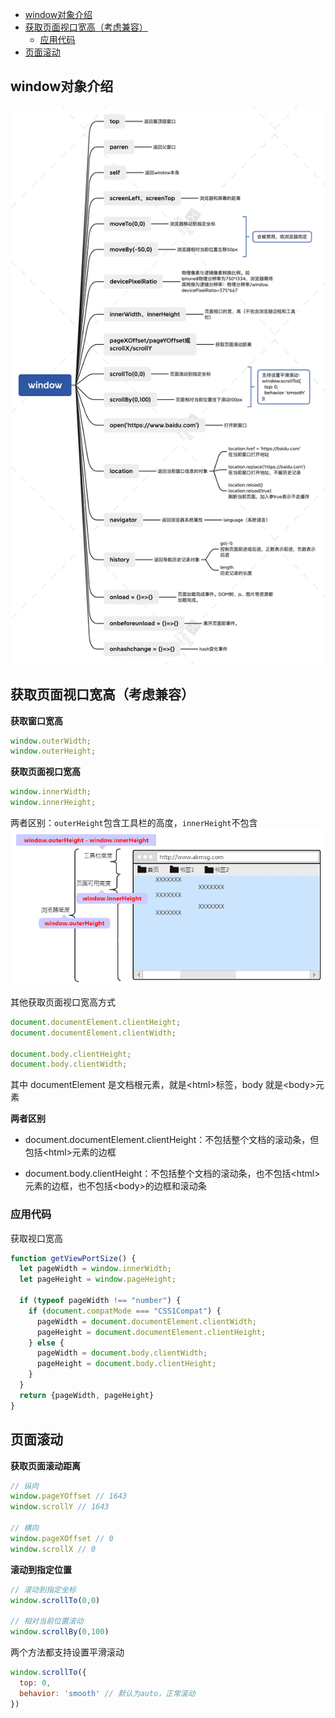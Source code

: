 <!--
 * @Date: 2021-08-22 08:34:44
 * @LastEditors: 温富杰 wenfujie@dianchu.com
 * @LastEditTime: 2024-07-22 15:47:52
-->

- [window对象介绍](#window对象介绍)
- [获取页面视口宽高（考虑兼容）](#获取页面视口宽高考虑兼容)
  - [应用代码](#应用代码)
- [页面滚动](#页面滚动)

## window对象介绍

![](./images/window对象.png)

## 获取页面视口宽高（考虑兼容）

**获取窗口宽高**

```js
window.outerWidth;
window.outerHeight;
```

**获取页面视口宽高**

```js
window.innerWidth;
window.innerHeight;
```

两者区别：`outerHeight`包含工具栏的高度，`innerHeight`不包含
![](./images/BOM_视口大小.png)

其他获取页面视口宽高方式

```js
document.documentElement.clientHeight;
document.documentElement.clientWidth;

document.body.clientHeight;
document.body.clientWidth;
```

其中 documentElement 是文档根元素，就是\<html>标签，body 就是\<body>元素

**两者区别**

- document.documentElement.clientHeight：不包括整个文档的滚动条，但包括\<html>元素的边框

- document.body.clientHeight：不包括整个文档的滚动条，也不包括\<html>元素的边框，也不包括\<body>的边框和滚动条

### 应用代码

获取视口宽高

```js
function getViewPortSize() {
  let pageWidth = window.innerWidth;
  let pageHeight = window.pageHeight;

  if (typeof pageWidth !== "number") {
    if (document.compatMode === "CSS1Compat") {
      pageWidth = document.documentElement.clientWidth;
      pageHeight = document.documentElement.clientHeight;
    } else {
      pageWidth = document.body.clientWidth;
      pageHeight = document.body.clientHeight;
    }
  }
  return {pageWidth, pageHeight}
}
```

## 页面滚动

**获取页面滚动距离**

```js
// 纵向
window.pageYOffset // 1643
window.scrollY // 1643

// 横向
window.pageXOffset // 0
window.scrollX // 0
```

**滚动到指定位置**

```js
// 滚动到指定坐标
window.scrollTo(0,0)

// 相对当前位置滚动
window.scrollBy(0,100)
```

两个方法都支持设置平滑滚动

```js
window.scrollTo({
  top: 0,
  behavior: 'smooth' // 默认为auto，正常滚动
})
```